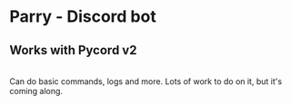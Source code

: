 # Parry - Discord bot

## Works with Pycord v2

<br>
Can do basic commands, logs and more. Lots of work to do on it, but it's coming along.
